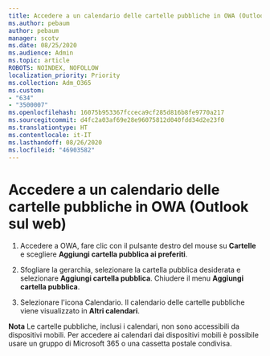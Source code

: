 ```yaml
---
title: Accedere a un calendario delle cartelle pubbliche in OWA (Outlook sul web)
ms.author: pebaum
author: pebaum
manager: scotv
ms.date: 08/25/2020
ms.audience: Admin
ms.topic: article
ROBOTS: NOINDEX, NOFOLLOW
localization_priority: Priority
ms.collection: Adm_O365
ms.custom:
- "634"
- "3500007"
ms.openlocfilehash: 16075b953367fcceca9cf285d816b8fe9770a217
ms.sourcegitcommit: d4fc2a03af69e28e96075812d040fdd34d2e23f0
ms.translationtype: HT
ms.contentlocale: it-IT
ms.lasthandoff: 08/26/2020
ms.locfileid: "46903582"
---
```

# <a name="access-a-public-folder-calendar-in-owa-outlook-on-the-web"></a>Accedere a un calendario delle cartelle pubbliche in OWA (Outlook sul web)

1. Accedere a OWA, fare clic con il pulsante destro del mouse su **Cartelle** e scegliere **Aggiungi cartella pubblica ai preferiti**.

2. Sfogliare la gerarchia, selezionare la cartella pubblica desiderata e selezionare **Aggiungi cartella pubblica**. Chiudere il menu **Aggiungi cartella pubblica**.  

3. Selezionare l'icona Calendario. Il calendario delle cartelle pubbliche viene visualizzato in **Altri calendari**.  

**Nota** Le cartelle pubbliche, inclusi i calendari, non sono accessibili da dispositivi mobili. Per accedere ai calendari dai dispositivi mobili è possibile usare un gruppo di Microsoft 365 o una cassetta postale condivisa.